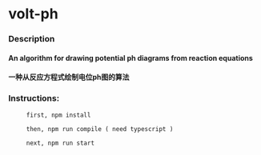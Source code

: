 # volt-ph  

### Description

#### An algorithm for drawing potential ph diagrams from reaction equations
#### 一种从反应方程式绘制电位ph图的算法

### Instructions:

         first, npm install

         then, npm run compile ( need typescript )

         next, npm run start
